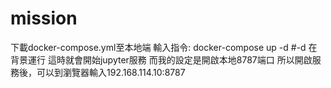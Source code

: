 # mission
下載docker-compose.yml至本地端
輸入指令:
docker-compose up -d #-d 在背景運行
這時就會開始jupyter服務
而我的設定是開啟本地8787端口
所以開啟服務後，可以到瀏覽器輸入192.168.114.10:8787
